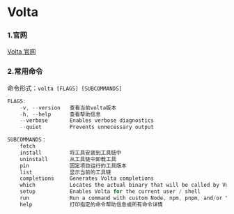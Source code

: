 # Volta

### 1.官网

[Volta 官网](https://volta.sh/)

### 2.常用命令

命令形式：`volta [FLAGS] [SUBCOMMANDS]`

```powershell
FLAGS:
    -v, --version   查看当前volta版本
    -h, --help      查看帮助信息
    --verbose       Enables verbose diagnostics
    --quiet         Prevents unnecessary output

SUBCOMMANDS：
    fetch
    install         将工具安装到工具链中
    uninstall       从工具链中卸载工具
    pin             固定项目运行的工具版本
    list            显示当前的工具链
    completions     Generates Volta completions
    which           Locates the actual binary that will be called by Volta
    setup           Enables Volta for the current user / shell
    run             Run a command with custom Node, npm, pnpm, and/or Yarn versions
    help            打印指定的命令帮助信息或所有命令详情
```
